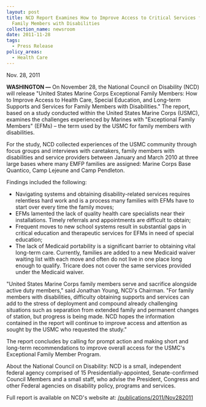 ```yaml
---
layout: post
title: NCD Report Examines How to Improve Access to Critical Services for USMC
  Family Members with Disabilities
collection_name: newsroom
date: 2011-11-28
tags:
  - Press Release
policy_areas:
  - Health Care
---
```


N﻿ov. 28, 2011

**WASHINGTON —** On November 28, the National Council on Disability (NCD) will release "United States Marine Corps Exceptional Family Members: How to Improve Access to Health Care, Special Education, and Long-term Supports and Services for Family Members with Disabilities." The report, based on a study conducted within the United States Marine Corps (USMC), examines the challenges experienced by Marines with "Exceptional Family Members" (EFMs) – the term used by the USMC for family members with disabilities.

For the study, NCD collected experiences of the USMC community through focus groups and interviews with caretakers, family members with disabilities and service providers between January and March 2010 at three large bases where many EMFP families are assigned: Marine Corps Base Quantico, Camp Lejeune and Camp Pendleton.

Findings included the following:

- Navigating systems and obtaining disability-related services requires relentless hard work and is a process many families with EFMs have to start over every time the family moves;
- EFMs lamented the lack of quality health care specialists near their installations. Timely referrals and appointments are difficult to obtain;
- Frequent moves to new school systems result in substantial gaps in critical education and therapeutic services for EFMs in need of special education;
- The lack of Medicaid portability is a significant barrier to obtaining vital long-term care. Currently, families are added to a new Medicaid waiver waiting list with each move and often do not live in one place long enough to qualify. Tricare does not cover the same services provided under the Medicaid waiver.

"United States Marine Corps family members serve and sacrifice alongside active duty members," said Jonathan Young, NCD's Chairman. "For family members with disabilities, difficulty obtaining supports and services can add to the stress of deployment and compound already challenging situations such as separation from extended family and permanent changes of station, but progress is being made. NCD hopes the information contained in the report will continue to improve access and attention as sought by the USMC who requested the study."

The report concludes by calling for prompt action and making short and long-term recommendations to improve overall access for the USMC's Exceptional Family Member Program.

About the National Council on Disability: NCD is a small, independent federal agency comprised of 15 Presidentially-appointed, Senate-confirmed Council Members and a small staff, who advise the President, Congress and other Federal agencies on disability policy, programs and services.

Full report is available on NCD's website at: [/publications/2011/Nov282011](https://ncd.gov/publications/2011/Nov282011)
